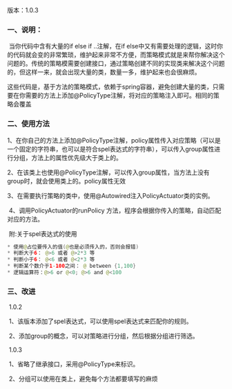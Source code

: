 版本：1.0.3

### 一、说明：

​        当你代码中含有大量的if else if ..注解，在if else中又有需要处理的逻辑，这时你的代码就会变的非常繁琐，维护起来非常不方便，而策略模式就是来帮你解决这个问题的。传统的策略模需要创建接口，通过策略创建不同的实现类来解决这个问题的，但这样一来，就会出现大量的类，数量一多，维护起来也会很麻烦。

​	这些代码是，基于方法的策略模式，依赖于spring容器，避免创建大量的类，只需要在你需要的方法上添加@PolicyType注解，将对应的策略注入即可。相同的策略会覆盖

### 二、使用方法

​	1、在你自己的方法上添加@PolicyType注解，policy属性传入对应策略（可以是一个固定的字符串，也可以是符合spel表达式的字符串），可以传入group属性进行分组，方法上的属性优先级大于类上的。

​	2、在该类上也使用@PolicyType注解，可以传入group属性，当方法上没有group时，就会使用类上的。policy属性无效

​	3、在需要执行策略的类中，使用@Autowired注入PolicyActuator类的实例。

​	4、调用PolicyActuator的runPolicy 方法，程序会根据你传入的策略，自动匹配对应的方法。

​	附:关于spel表达式的使用

```java
* 使用@占位要传入的值(@也是必须传入的，否则会报错)
* 判断大于6： @>6 或者 @>2*3 等
* 判断小于6： @<6 或者 @<2*3 等
* 判断某个数介于1-100之间： @ between {1,100}
* 逻辑运算符：@>6 or @<0; @>6 and @<100
```

### 三、改进

​	1.0.2

​	1、该版本添加了spel表达式，可以使用spel表达式来匹配你的规则。

​	2、添加group的概念，可以对策略进行分组，然后根据分组进行筛选。

​	1.0.3

​	1、省略了继承接口，采用@PolicyType来标识。

​	2、分组可以使用在类上，避免每个方法都要填写的麻烦